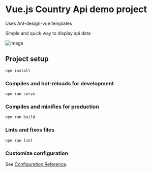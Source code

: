 # Vue.js Country Api demo project

Uses Ant-design-vue templates

Simple and quick way to display api data

![image](https://user-images.githubusercontent.com/67824760/142741485-3f7cd2b6-4002-4ce3-a138-ecd61fc22817.png)

## Project setup
```
npm install
```

### Compiles and hot-reloads for development
```
npm run serve
```

### Compiles and minifies for production
```
npm run build
```

### Lints and fixes files
```
npm run lint
```

### Customize configuration
See [Configuration Reference](https://cli.vuejs.org/config/).
